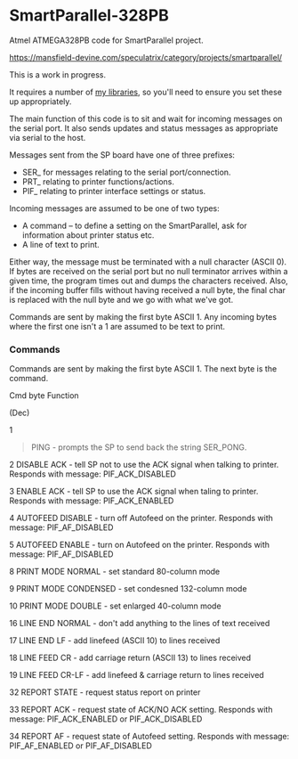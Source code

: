 # SmartParallel-328PB
Atmel ATMEGA328PB code for SmartParallel project.

https://mansfield-devine.com/speculatrix/category/projects/smartparallel/

This is a work in progress.

It requires a number of [my libraries](https://github.com/mspeculatrix/avr-lib), so you'll need to ensure you set these up appropriately. 

The main function of this code is to sit and wait for incoming messages on the serial port. It also sends updates and status messages as appropriate via serial to the host.

Messages sent from the SP board have one of three prefixes:
* SER_ for messages relating to the serial port/connection.
* PRT_ relating to printer functions/actions.
* PIF_ relating to printer interface settings or status.

Incoming messages are assumed to be one of two types:

* A command – to define a setting on the SmartParallel, ask for information about printer status etc.
* A line of text to print.

Either way, the message must be terminated with a null character (ASCII 0). If bytes are received on the serial port but no null terminator arrives within a given time, the program times out and dumps the characters received. Also, if the incoming buffer fills without having received a null byte, the final char is replaced with the null byte and we go with what we've got.

Commands are sent by making the first byte ASCII 1. Any incoming bytes where the first one isn't a 1 are assumed to be text to print.

### Commands

Commands are sent by making the first byte ASCII 1. The next byte is the command.

Cmd byte 	Function

(Dec)

1
> PING - prompts the SP to send back the string SER_PONG.

2			DISABLE ACK - tell SP not to use the ACK signal when talking to printer. Responds with message: PIF_ACK_DISABLED

3 			ENABLE ACK - tell SP to use the ACK signal when taling to printer. Responds with message: PIF_ACK_ENABLED

4			AUTOFEED DISABLE - turn off Autofeed on the printer. Responds with message: PIF_AF_DISABLED

5			AUTOFEED ENABLE - turn on Autofeed on the printer. Responds with message: PIF_AF_DISABLED

8			PRINT MODE NORMAL - set standard 80-column mode

9			PRINT MODE CONDENSED - set condesned 132-column mode

10			PRINT MODE DOUBLE - set enlarged 40-column mode

16			LINE END NORMAL - don't add anything to the lines of text received

17			LINE END LF - add linefeed (ASCII 10) to lines received

18			LINE FEED CR - add carriage return (ASCII 13) to lines received

19			LINE FEED CR-LF - add linefeed & carriage return to lines received

32 			REPORT STATE - request status report on printer

33 			REPORT ACK - request state of ACK/NO ACK setting. Responds with message: PIF_ACK_ENABLED or PIF_ACK_DISABLED

34 			REPORT AF - request state of Autofeed setting. Responds with message: PIF_AF_ENABLED or PIF_AF_DISABLED

